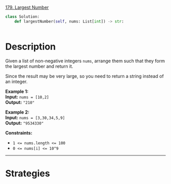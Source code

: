 [179. Largest Number](https://leetcode.com/problems/largest-number/)

```python
class Solution:
    def largestNumber(self, nums: List[int]) -> str:
        
```

# Description

Given a list of non-negative integers `nums`, arrange them such that they form the largest number and return it.

Since the result may be very large, so you need to return a string instead of an integer.

**Example 1:**  
**Input:** `nums = [10,2]`  
**Output:** `"210"`  

**Example 2:**  
**Input:** `nums = [3,30,34,5,9]`  
**Output:** `"9534330"`  

**Constraints:**  
- `1 <= nums.length <= 100`
- `0 <= nums[i] <= 10^9`

---


# Strategies